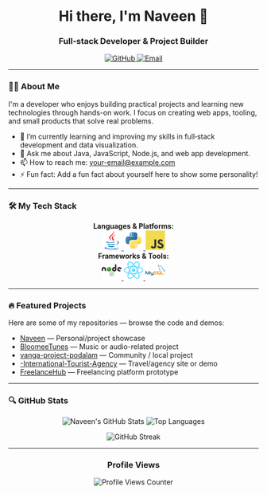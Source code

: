 
<div align="center">
  
# Hi there, I'm Naveen 👋
### Full‑stack Developer & Project Builder

<p align="center">
  <a href="https://github.com/naveenkumar2004-98" target="_blank">
    <img src="https://img.shields.io/badge/GitHub-181717?style=for-the-badge&logo=github&logoColor=white" alt="GitHub"/>
  </a>
  <!-- Add LinkedIn / Email / Instagram links below if you want -->
  <a href="mailto:your-email@example.com" target="_blank">
    <img src="https://img.shields.io/badge/Email-D14836?style=for-the-badge&logo=gmail&logoColor=white" alt="Email"/>
  </a>
</p>
</div>

---

### 👨‍💻 About Me

I'm a developer who enjoys building practical projects and learning new technologies through hands-on work. I focus on creating web apps, tooling, and small products that solve real problems.

- 🌱 I’m currently learning and improving my skills in full‑stack development and data visualization.
- 💬 Ask me about Java, JavaScript, Node.js, and web app development.
- 📫 How to reach me: your-email@example.com
- ⚡ Fun fact: Add a fun fact about yourself here to show some personality!

---

### 🛠️ My Tech Stack

<p align="center">
  <strong>Languages & Platforms:</strong><br>
  <a href="https://www.java.com" target="_blank" rel="noreferrer"> <img src="https://raw.githubusercontent.com/devicons/devicon/master/icons/java/java-original.svg" alt="java" width="40" height="40"/> </a>
  <a href="https://www.python.org" target="_blank" rel="noreferrer"> <img src="https://raw.githubusercontent.com/devicons/devicon/master/icons/python/python-original.svg" alt="python" width="40" height="40"/> </a>
  <a href="https://developer.mozilla.org/en-US/docs/Web/JavaScript" target="_blank" rel="noreferrer"> <img src="https://raw.githubusercontent.com/devicons/devicon/master/icons/javascript/javascript-original.svg" alt="javascript" width="40" height="40"/> </a>
  <br>
  <strong>Frameworks & Tools:</strong><br>
  <a href="https://nodejs.org" target="_blank" rel="noreferrer"> <img src="https://raw.githubusercontent.com/devicons/devicon/master/icons/nodejs/nodejs-original-wordmark.svg" alt="nodejs" width="40" height="40"/> </a>
  <a href="https://react.dev" target="_blank" rel="noreferrer"> <img src="https://raw.githubusercontent.com/devicons/devicon/master/icons/react/react-original.svg" alt="react" width="40" height="40"/> </a>
  <a href="https://www.mysql.com/" target="_blank" rel="noreferrer"> <img src="https://raw.githubusercontent.com/devicons/devicon/master/icons/mysql/mysql-original-wordmark.svg" alt="mysql" width="40" height="40"/> </a>
</p>

---

### 🔥 Featured Projects

Here are some of my repositories — browse the code and demos:

- [Naveen](https://github.com/naveenkumar2004-98/Naveen) — Personal/project showcase
- [BloomeeTunes](https://github.com/naveenkumar2004-98/BloomeeTunes) — Music or audio-related project
- [vanga-project-podalam](https://github.com/naveenkumar2004-98/vanga-project-podalam) — Community / local project
- [-International-Tourist-Agency](https://github.com/naveenkumar2004-98/-International-Tourist-Agency) — Travel/agency site or demo
- [FreelanceHub](https://github.com/naveenkumar2004-98/FreelanceHub) — Freelancing platform prototype

---

### 🔍 GitHub Stats

<p align="center">
  <img src="https://github-readme-stats.vercel.app/api?username=naveenkumar2004-98&show_icons=true&theme=dracula&rank_icon=github" alt="Naveen's GitHub Stats" />
  <img src="https://github-readme-stats.vercel.app/api/top-langs/?username=naveenkumar2004-98&layout=compact&theme=dracula" alt="Top Languages" />
</p>

<p align="center">
  <img src="https://github-readme-streak-stats.herokuapp.com/?user=naveenkumar2004-98&theme=dracula" alt="GitHub Streak" />
</p>

---

<div align="center">

### Profile Views
<img src="https://komarev.com/ghpvc/?username=naveenkumar2004-98&label=Profile%20Views&color=blueviolet&style=for-the-badge" alt="Profile Views Counter" />

</div>
